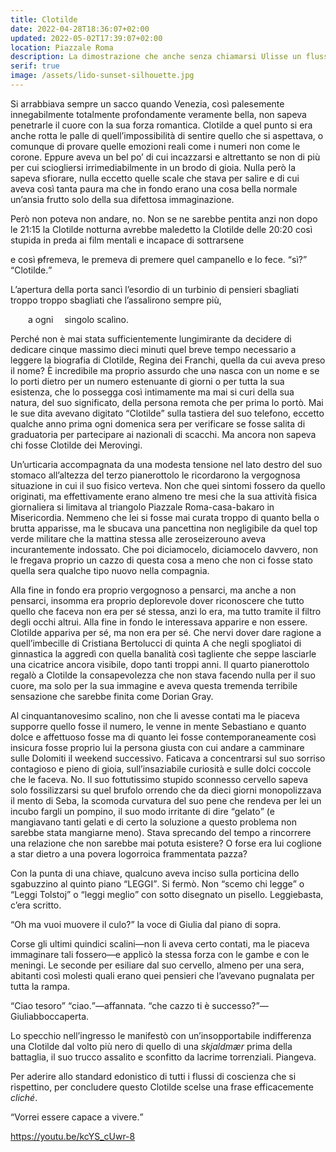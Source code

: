 ```yaml
---
title: Clotilde
date: 2022-04-28T18:36:07+02:00
updated: 2022-05-02T17:39:07+02:00
location: Piazzale Roma
description: La dimostrazione che anche senza chiamarsi Ulisse un flusso di coscienza può essere un capolavoro della letteratura mondiale.
serif: true
image: /assets/lido-sunset-silhouette.jpg
---
```

Si arrabbiava sempre un sacco quando Venezia, così palesemente innegabilmente totalmente profondamente veramente bella, non sapeva penetrarle il cuore con la sua forza romantica. Clotilde a quel punto si era anche rotta le palle di quell’impossibilità di sentire quello che si aspettava, o comunque di provare quelle emozioni reali come i numeri non come le corone. Eppure aveva un bel po’ di cui incazzarsi e altrettanto se non di più per cui sciogliersi irrimediabilmente in un brodo di gioia. Nulla però la sapeva sfiorare, nulla eccetto quelle scale che stava per salire e di cui aveva così tanta paura ma che in fondo erano una cosa bella normale un’ansia frutto solo della sua difettosa immaginazione.

Però non poteva non andare, no. Non se ne sarebbe pentita anzi non dopo le 21:15 la Clotilde notturna avrebbe maledetto la Clotilde delle 20:20 così stupida in preda ai film mentali e incapace di sottrarsene

e così ~~p~~fremeva, le premeva di premere quel campanello e lo fece. <q>sì?</q> <q>Clotilde.</q>

L’apertura della porta sancì l’esordio di un turbinio di pensieri sbagliati troppo troppo sbagliati che l’assalirono sempre più,

&emsp;&emsp;a ogni
&emsp;singolo
scalino.

Perché non è mai stata sufficientemente lungimirante da decidere di dedicare cinque massimo dieci minuti quel breve tempo necessario a leggere la biografia di Clotilde, Regina dei Franchi, quella da cui aveva preso il nome? È incredibile ma proprio assurdo che unə nasca con un nome e se lo porti dietro per un numero estenuante di giorni o per tutta la sua esistenza, che lo possegga così intimamente ma mai si curi della sua natura, del suo significato, della persona remota che per prima lo portò. Mai le sue dita avevano digitato <q>Clotilde</q> sulla tastiera del suo telefono, eccetto qualche anno prima ogni domenica sera per verificare se fosse salita di graduatoria per partecipare ai nazionali di scacchi. Ma ancora non sapeva chi fosse Clotilde dei Merovingi.

Un’urticaria accompagnata da una modesta tensione nel lato destro del suo stomaco all’altezza del terzo pianerottolo le ricordarono la vergognosa situazione in cui il suo fisico verteva. Non che quei sintomi fossero da quello originati, ma effettivamente erano almeno tre mesi che la sua attività fisica giornaliera si limitava al triangolo Piazzale Roma-casa-bakaro in Misericordia. Nemmeno che lei si fosse mai curata troppo di quanto bella o brutta apparisse, ma le sbucava una pancettina non negligibile da quel top verde militare che la mattina stessa alle zeroseizerouno aveva incurantemente indossato. Che poi diciamocelo, diciamocelo davvero, non le fregava proprio un cazzo di questa cosa a meno che non ci fosse stato quella sera qualche tipo nuovo nella compagnia.

Alla fine in fondo era proprio vergognoso a pensarci, ma anche a non pensarci, insomma era proprio deplorevole dover riconoscere che tutto quello che faceva non era per sé stessa, anzi lo era, ma tutto tramite il filtro degli occhi altrui. Alla fine in fondo le interessava apparire e non essere. Clotilde appariva per sé, ma non era per sé. Che nervi dover dare ragione a quell’imbecille di Cristiana Bertolucci di quinta A che negli spogliatoi di ginnastica la aggredì con quella banalità così tagliente che seppe lasciarle una cicatrice ancora visibile, dopo tanti troppi anni. Il quarto pianerottolo regalò a Clotilde la consapevolezza che non stava facendo nulla per il suo cuore, ma solo per la sua immagine e aveva questa tremenda terribile sensazione che sarebbe finita come Dorian Gray.

Al cinquantanovesimo scalino, non che li avesse contati ma le piaceva supporre quello fosse il numero, le venne in mente Sebastiano e quanto dolce e affettuoso fosse ma di quanto lei fosse contemporaneamente così insicura fosse proprio lui la persona giusta con cui andare a camminare sulle Dolomiti il weekend successivo. Faticava a concentrarsi sul suo sorriso contagioso e pieno di gioia, sull’insaziabile curiosità e sulle dolci coccole che le faceva. No. Il suo fottutissimo stupido sconnesso cervello sapeva solo fossilizzarsi su quel brufolo orrendo che da dieci giorni monopolizzava il mento di Seba, la scomoda curvatura del suo pene che rendeva per lei un incubo fargli un pompino, il suo modo irritante di dire <q>gelato</q> (e mangiavano tanti gelati e di certo la soluzione a questo problema non sarebbe stata mangiarne meno). Stava sprecando del tempo a rincorrere una relazione che non sarebbe mai potuta esistere? O forse era lui coglione a star dietro a una povera logorroica frammentata pazza?

Con la punta di una chiave, qualcuno aveva inciso sulla porticina dello sgabuzzino al quinto piano <q>LEGGI</q>. Si fermò.
Non <q>scemo chi legge</q> o <q>Leggi Tolstoj</q> o <q>leggi meglio</q> con sotto disegnato un pisello.
Leggiebasta, c’era scritto.

<q>Oh ma vuoi muovere il culo?</q> la voce di Giulia dal piano di sopra.

Corse gli ultimi quindici scalini—non li aveva certo contati, ma le piaceva immaginare tali fossero—e applicò la stessa forza con le gambe e con le meningi. Le seconde per esiliare dal suo cervello, almeno per una sera, abitanti così molesti quali erano quei pensieri che l’avevano pugnalata per tutta la rampa.

<q>Ciao tesoro</q>
<q>ciao.</q>—affannata.
<q>che cazzo ti è successo?</q>—Giuliabboccaperta.

Lo specchio nell’ingresso le manifestò con un’insopportabile indifferenza una Clotilde dal volto più nero di quello di una <i lang='no'>skjaldmær</i> prima della battaglia, il suo trucco assalito e sconfitto da lacrime torrenziali. Piangeva.

Per aderire allo standard edonistico di tutti i flussi di coscienza che si rispettino, per concludere questo Clotilde scelse una frase efficacemente <i lang='fr'>cliché</i>.

<q>Vorrei essere capace a vivere.</q>

https://youtu.be/kcYS_cUwr-8
